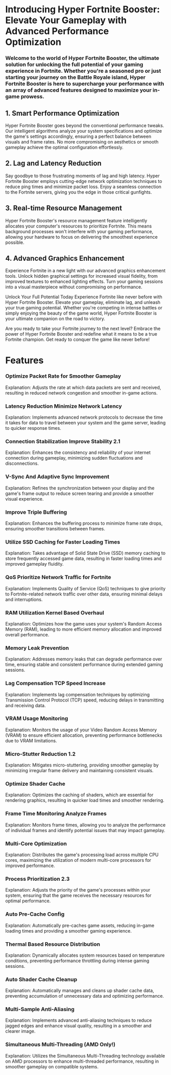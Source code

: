 # Introducing Hyper Fortnite Booster: Elevate Your Gameplay with Advanced Performance Optimization

### Welcome to the world of Hyper Fortnite Booster, the ultimate solution for unlocking the full potential of your gaming experience in Fortnite. Whether you're a seasoned pro or just starting your journey on the Battle Royale island, Hyper Fortnite Booster is here to supercharge your performance with an array of advanced features designed to maximize your in-game prowess.

## 1. Smart Performance Optimization
Hyper Fortnite Booster goes beyond the conventional performance tweaks. Our intelligent algorithms analyze your system specifications and optimize the game's settings accordingly, ensuring a perfect balance between visuals and frame rates. No more compromising on aesthetics or smooth gameplay achieve the optimal configuration effortlessly.

## 2. Lag and Latency Reduction
Say goodbye to those frustrating moments of lag and high latency. Hyper Fortnite Booster employs cutting-edge network optimization techniques to reduce ping times and minimize packet loss. Enjoy a seamless connection to the Fortnite servers, giving you the edge in those critical gunfights.

## 3. Real-time Resource Management
Hyper Fortnite Booster's resource management feature intelligently allocates your computer's resources to prioritize Fortnite. This means background processes won't interfere with your gaming performance, allowing your hardware to focus on delivering the smoothest experience possible.

## 4. Advanced Graphics Enhancement
Experience Fortnite in a new light with our advanced graphics enhancement tools. Unlock hidden graphical settings for increased visual fidelity, from improved textures to enhanced lighting effects. Turn your gaming sessions into a visual masterpiece without compromising on performance.

Unlock Your Full Potential Today
Experience Fortnite like never before with Hyper Fortnite Booster. Elevate your gameplay, eliminate lag, and unleash your true gaming potential. Whether you're competing in intense battles or simply enjoying the beauty of the game world, Hyper Fortnite Booster is your ultimate companion on the road to victory.

Are you ready to take your Fortnite journey to the next level? Embrace the power of Hyper Fortnite Booster and redefine what it means to be a true Fortnite champion. Get ready to conquer the game like never before!
# Features 
### Optimize Packet Rate for Smoother Gameplay
Explanation: Adjusts the rate at which data packets are sent and received, resulting in reduced network congestion and smoother in-game actions.

### Latency Reduction Minimize Network Latency
Explanation: Implements advanced network protocols to decrease the time it takes for data to travel between your system and the game server, leading to quicker response times.

### Connection Stabilization Improve Stability 2.1
Explanation: Enhances the consistency and reliability of your internet connection during gameplay, minimizing sudden fluctuations and disconnections.

### V-Sync And Adaptive Sync Improvement
Explanation: Refines the synchronization between your display and the game's frame output to reduce screen tearing and provide a smoother visual experience.

### Improve Triple Buffering
Explanation: Enhances the buffering process to minimize frame rate drops, ensuring smoother transitions between frames.

### Utilize SSD Caching for Faster Loading Times
Explanation: Takes advantage of Solid State Drive (SSD) memory caching to store frequently accessed game data, resulting in faster loading times and improved gameplay fluidity.

### QoS Prioritize Network Traffic for Fortnite
Explanation: Implements Quality of Service (QoS) techniques to give priority to Fortnite-related network traffic over other data, ensuring minimal delays and interruptions.

### RAM Utilization Kernel Based Overhaul
Explanation: Optimizes how the game uses your system's Random Access Memory (RAM), leading to more efficient memory allocation and improved overall performance.

### Memory Leak Prevention
Explanation: Addresses memory leaks that can degrade performance over time, ensuring stable and consistent performance during extended gaming sessions.

### Lag Compensation TCP Speed Increase
Explanation: Implements lag compensation techniques by optimizing Transmission Control Protocol (TCP) speed, reducing delays in transmitting and receiving data.

### VRAM Usage Monitoring
Explanation: Monitors the usage of your Video Random Access Memory (VRAM) to ensure efficient allocation, preventing performance bottlenecks due to VRAM limitations.

### Micro-Stutter Reduction 1.2
Explanation: Mitigates micro-stuttering, providing smoother gameplay by minimizing irregular frame delivery and maintaining consistent visuals.

### Optimize Shader Cache
Explanation: Optimizes the caching of shaders, which are essential for rendering graphics, resulting in quicker load times and smoother rendering.

### Frame Time Monitoring Analyze Frames
Explanation: Monitors frame times, allowing you to analyze the performance of individual frames and identify potential issues that may impact gameplay.

### Multi-Core Optimization
Explanation: Distributes the game's processing load across multiple CPU cores, maximizing the utilization of modern multi-core processors for improved performance.

### Process Prioritization 2.3
Explanation: Adjusts the priority of the game's processes within your system, ensuring that the game receives the necessary resources for optimal performance.

### Auto Pre-Cache Config
Explanation: Automatically pre-caches game assets, reducing in-game loading times and providing a smoother gaming experience.

### Thermal Based Resource Distribution
Explanation: Dynamically allocates system resources based on temperature conditions, preventing performance throttling during intense gaming sessions.

### Auto Shader Cache Cleanup
Explanation: Automatically manages and cleans up shader cache data, preventing accumulation of unnecessary data and optimizing performance.

### Multi-Sample Anti-Aliasing
Explanation: Implements advanced anti-aliasing techniques to reduce jagged edges and enhance visual quality, resulting in a smoother and clearer image.

### Simultaneous Multi-Threading (AMD Only!)
Explanation: Utilizes the Simultaneous Multi-Threading technology available on AMD processors to enhance multi-threaded performance, resulting in smoother gameplay on compatible systems.
